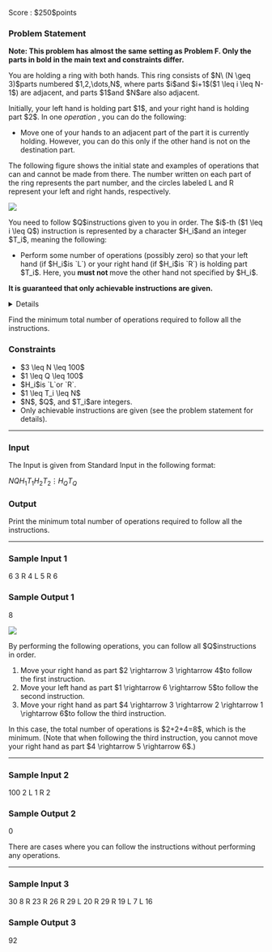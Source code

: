 
<div>

<span>

<span>

<p>
Score : $250$points
</p>

<div>

<section>

### **Problem Statement**

<p>

<strong>
Note: This problem has almost the same setting as Problem F. Only the parts in bold in the main text and constraints differ.
</strong>

</p>

<p>
You are holding a ring with both hands.
This ring consists of $N\ (N \geq 3)$parts numbered $1,2,\dots,N$, where parts $i$and $i+1$($1 \leq i \leq N-1$) are adjacent, and parts $1$and $N$are also adjacent.
</p>

<p>
Initially, your left hand is holding part $1$, and your right hand is holding part $2$.
In one 
<em>
operation
</em>
, you can do the following:
</p>

<ul>

<li>
Move one of your hands to an adjacent part of the part it is currently holding. However, you can do this only if the other hand is not on the destination part.
</li>

</ul>

<p>
The following figure shows the initial state and examples of operations that can and cannot be made from there. The number written on each part of the ring represents the part number, and the circles labeled L and R represent your left and right hands, respectively.
</p>

<p>

<img src="https://img.atcoder.jp/abc376/bb6691e1c7281e4794b3fd94b256ba66.png">

</img>

</p>

<p>
You need to follow $Q$instructions given to you in order.
The $i$-th ($1 \leq i \leq Q$) instruction is represented by a character $H_i$and an integer $T_i$, meaning the following:
</p>

<ul>

<li>
Perform some number of operations (possibly zero) so that your left hand (if $H_i$is `L`) or your right hand (if $H_i$is `R`) is holding part $T_i$.
  Here, you 
<strong>
must not
</strong>
move the other hand not specified by $H_i$.
</li>

</ul>

<p>

<strong>
It is guaranteed that only achievable instructions are given.
</strong>

</p>

<details>

<summary>
Details
</summary>
Under the settings of this problem, it can be proved that the positions of both hands are uniquely determined just before following the $i$-th instruction for each $i$.
At that time, if we denote the positions of the left and right hands as parts $l_i$and $r_i$, respectively, it is guaranteed that $T_i \neq r_i$when $H_i$is `L`, and $T_i \neq l_i$when $H_i$is `R`.

</details>

<p>


Find the minimum total number of operations required to follow all the instructions.
</p>

</section>

</div>

<div>

<section>

### **Constraints**

<ul>

<li>
$3 \leq N \leq 100$
</li>

<li>
$1 \leq Q \leq 100$
</li>

<li>
$H_i$is `L`or `R`.
</li>

<li>
$1 \leq T_i \leq N$
</li>

<li>
$N$, $Q$, and $T_i$are integers.
</li>

<li>
Only achievable instructions are given (see the problem statement for details).
</li>

</ul>

</section>

</div>

---

<div>

<div>

<section>

### **Input**

<p>
The Input is given from Standard Input in the following format:
</p>

<div>

$N$$Q$$H_1$$T_1$$H_2$$T_2$$\vdots$$H_Q$$T_Q$
</div>

</section>

</div>

<div>

<section>

### **Output**

<p>
Print the minimum total number of operations required to follow all the instructions.
</p>

</section>

</div>

</div>

---

<div>

<section>

### **Sample Input 1**

<div>

6 3
R 4
L 5
R 6

</div>

</section>

</div>

<div>

<section>

### **Sample Output 1**

<div>

8

</div>

<p>

<img src="https://img.atcoder.jp/abc376/367efd733280195fad534ad518cca09d.png">

</img>

</p>

<p>
By performing the following operations, you can follow all $Q$instructions in order.
</p>

<ol>

<li>
Move your right hand as part $2 \rightarrow 3 \rightarrow 4$to follow the first instruction.
</li>

<li>
Move your left hand as part $1 \rightarrow 6 \rightarrow 5$to follow the second instruction.
</li>

<li>
Move your right hand as part $4 \rightarrow 3 \rightarrow 2 \rightarrow 1 \rightarrow 6$to follow the third instruction.
</li>

</ol>

<p>
In this case, the total number of operations is $2+2+4=8$, which is the minimum.
(Note that when following the third instruction, you cannot move your right hand as part $4 \rightarrow 5 \rightarrow 6$.)
</p>

</section>

</div>

---

<div>

<section>

### **Sample Input 2**

<div>

100 2
L 1
R 2

</div>

</section>

</div>

<div>

<section>

### **Sample Output 2**

<div>

0

</div>

<p>
There are cases where you can follow the instructions without performing any operations.
</p>

</section>

</div>

---

<div>

<section>

### **Sample Input 3**

<div>

30 8
R 23
R 26
R 29
L 20
R 29
R 19
L 7
L 16

</div>

</section>

</div>

<div>

<section>

### **Sample Output 3**

<div>

92

</div>

</section>

</div>

</span>

</span>

</div>
